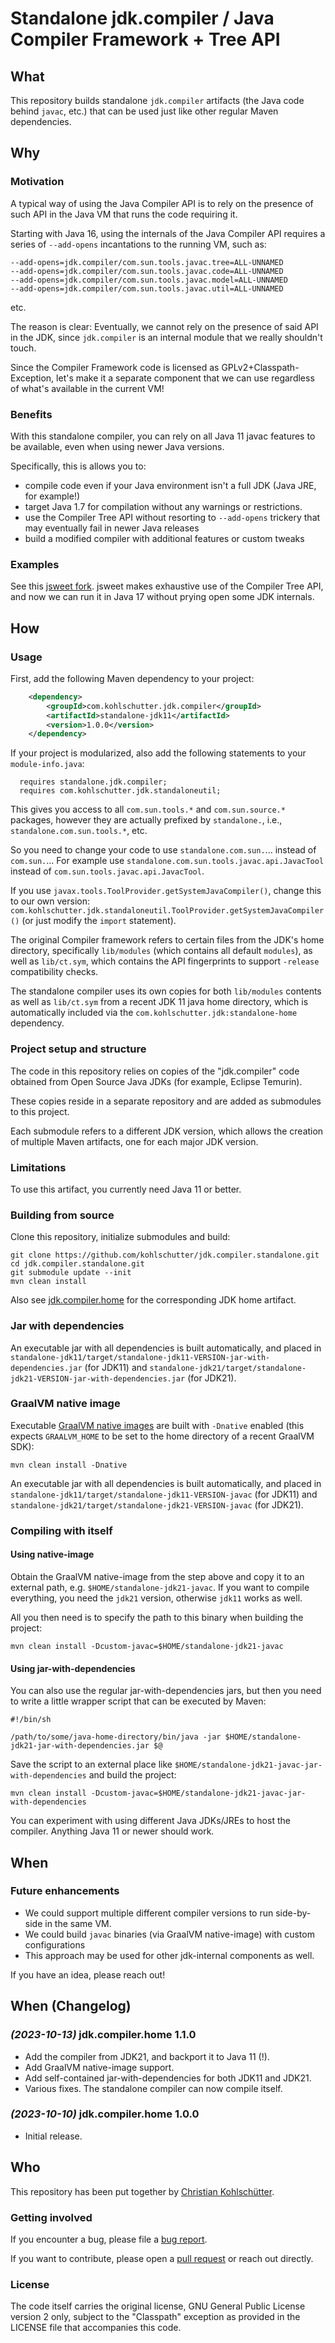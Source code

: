 # Standalone jdk.compiler / Java Compiler Framework + Tree API

## What

This repository builds standalone `jdk.compiler` artifacts (the Java code behind `javac`, etc.)
that can be used just like other regular Maven dependencies.

## Why

### Motivation

A typical way of using the Java Compiler API is to rely on the presence of such API in the Java VM
that runs the code requiring it.

Starting with Java 16, using the internals of the Java Compiler API requires a series of
`--add-opens` incantations to the running VM, such as:

```
--add-opens=jdk.compiler/com.sun.tools.javac.tree=ALL-UNNAMED
--add-opens=jdk.compiler/com.sun.tools.javac.code=ALL-UNNAMED
--add-opens=jdk.compiler/com.sun.tools.javac.model=ALL-UNNAMED
--add-opens=jdk.compiler/com.sun.tools.javac.util=ALL-UNNAMED
```
etc.

The reason is clear: Eventually, we cannot rely on the presence of said API in the JDK, since
`jdk.compiler` is an internal module that we really shouldn't touch.

Since the Compiler Framework code is licensed as GPLv2+Classpath-Exception, let's make it
a separate component that we can use regardless of what's available in the
current VM!

### Benefits

With this standalone compiler, you can rely on all Java 11 javac features to be available,
even when using newer Java versions.

Specifically, this is allows you to:

- compile code even if your Java environment isn't a full JDK (Java JRE, for example!)
- target Java 1.7 for compilation without any warnings or restrictions.
- use the Compiler Tree API without resorting to `--add-opens` trickery that may eventually fail
  in newer Java releases
- build a modified compiler with additional features or custom tweaks

### Examples

See this [jsweet fork](https://github.com/kohlschutter/jsweet). jsweet makes exhaustive use of
the Compiler Tree API, and now we can run it in Java 17 without prying open some JDK internals. 

## How

### Usage

First, add the following Maven dependency to your project:

```xml
    <dependency>
        <groupId>com.kohlschutter.jdk.compiler</groupId>
        <artifactId>standalone-jdk11</artifactId>
        <version>1.0.0</version>
    </dependency>
```

If your project is modularized, also add the following statements to your `module-info.java`:

```
  requires standalone.jdk.compiler;
  requires com.kohlschutter.jdk.standaloneutil;
```

This gives you access to all `com.sun.tools.*` and `com.sun.source.*` packages, however they are
actually prefixed by `standalone.`, i.e., `standalone.com.sun.tools.*`, etc.

So you need to change your code to use `standalone.com.sun.`... instead of `com.sun.`...
For example use `standalone.com.sun.tools.javac.api.JavacTool` instead of
`com.sun.tools.javac.api.JavacTool`.

If you use `javax.tools.ToolProvider.getSystemJavaCompiler()`, change this to our own version:
`com.kohlschutter.jdk.standaloneutil.ToolProvider.getSystemJavaCompiler()` (or just modify the
`import` statement).

The original Compiler framework refers to certain files from the JDK's home directory, specifically
`lib/modules` (which contains all default `modules`), as well as `lib/ct.sym`, which contains the
API fingerprints to support `-release` compatibility checks.

The standalone compiler uses its own copies for both `lib/modules` contents as well as `lib/ct.sym`
from a recent JDK 11 java home directory, which is automatically included via the
`com.kohlschutter.jdk:standalone-home` dependency.

### Project setup and structure

The code in this repository relies on copies of the "jdk.compiler" code
obtained from Open Source Java JDKs (for example, Eclipse Temurin).

These copies reside in a separate repository and are added as submodules to this project.

Each submodule refers to a different JDK version, which allows the creation of
multiple Maven artifacts, one for each major JDK version.

### Limitations

To use this artifact, you currently need Java 11 or better.

### Building from source

Clone this repository, initialize submodules and build:

```
git clone https://github.com/kohlschutter/jdk.compiler.standalone.git
cd jdk.compiler.standalone.git
git submodule update --init
mvn clean install
```

Also see [jdk.compiler.home](https://github.com/kohlschutter/jdk.compiler.home) for the
corresponding JDK home artifact.

### Jar with dependencies

An executable jar with all dependencies is built automatically, and placed in
`standalone-jdk11/target/standalone-jdk11-VERSION-jar-with-dependencies.jar` (for JDK11) and
`standalone-jdk21/target/standalone-jdk21-VERSION-jar-with-dependencies.jar` (for JDK21).

### GraalVM native image

Executable [GraalVM native images](https://www.graalvm.org/22.0/reference-manual/native-image/)
are built with `-Dnative` enabled (this expects `GRAALVM_HOME` to be set to the home directory of
a recent GraalVM SDK):

```
mvn clean install -Dnative
```

An executable jar with all dependencies is built automatically, and placed in
`standalone-jdk11/target/standalone-jdk11-VERSION-javac` (for JDK11) and
`standalone-jdk21/target/standalone-jdk21-VERSION-javac` (for JDK21).

### Compiling with itself

#### Using native-image
Obtain the GraalVM native-image from the step above and copy it to an external path, e.g.
`$HOME/standalone-jdk21-javac`. If you want to compile everything, you need the `jdk21` version,
otherwise `jdk11` works as well.

All you then need is to specify the path to this binary when building the project:

```
mvn clean install -Dcustom-javac=$HOME/standalone-jdk21-javac
```

#### Using jar-with-dependencies

You can also use the regular jar-with-dependencies jars, but then you need to write a little
wrapper script that can be executed by Maven:

```
#!/bin/sh

/path/to/some/java-home-directory/bin/java -jar $HOME/standalone-jdk21-jar-with-dependencies.jar $@
``` 

Save the script to an external place like `$HOME/standalone-jdk21-javac-jar-with-dependencies`
and build the project:

```
mvn clean install -Dcustom-javac=$HOME/standalone-jdk21-javac-jar-with-dependencies
```

You can experiment with using different Java JDKs/JREs to host the compiler. Anything Java 11 or
newer should work.

## When

### Future enhancements

- We could support multiple different compiler versions to run side-by-side in the same VM.
- We could build `javac` binaries (via GraalVM native-image) with custom configurations
- This approach may be used for other jdk-internal components as well.

If you have an idea, please reach out!

## When (Changelog)

### _(2023-10-13)_ jdk.compiler.home 1.1.0

- Add the compiler from JDK21, and backport it to Java 11 (!).
- Add GraalVM native-image support.
- Add self-contained jar-with-dependencies for both JDK11 and JDK21.
- Various fixes. The standalone compiler can now compile itself.

### _(2023-10-10)_ jdk.compiler.home 1.0.0

- Initial release.

## Who

This repository has been put together by [Christian Kohlschütter](https://kohlschuetter.github.io/blog/).

### Getting involved

If you encounter a bug, please file a [bug report](https://github.com/kohlschutter/jdk.compiler.standalone/issues).

If you want to contribute, please open a [pull request](https://github.com/kohlschutter/jdk.compiler.standalone/pulls)
or reach out directly.

### License

The code itself carries the original license, GNU General Public License
version 2 only, subject to the "Classpath" exception as provided in
the LICENSE file that accompanies this code.

